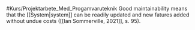 #Kurs/Projektarbete_Med_Progamvaruteknik 
Good maintainability means that the [[System|system]] can be readily updated and new fatures added without  undue costs ([[Ian Sommerville, 2021]], s. 95).